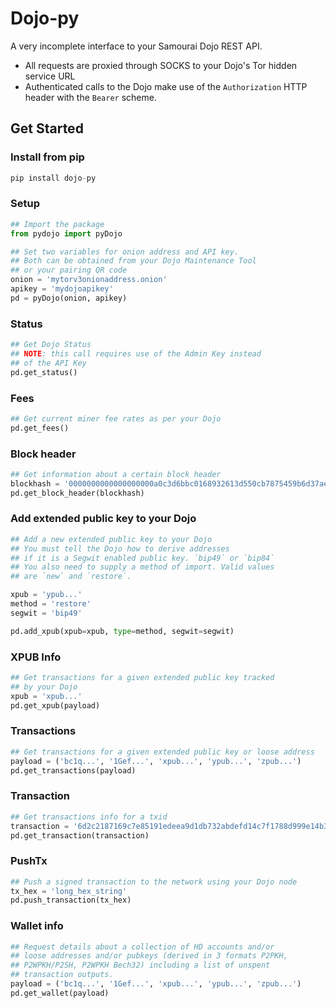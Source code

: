 # Dojo-py

A very incomplete interface to your Samourai Dojo REST API. 

- All requests are proxied through SOCKS to your Dojo's Tor hidden service URL 
- Authenticated calls to the Dojo make use of the `Authorization` HTTP header with the `Bearer` scheme.

## Get Started
### Install from pip
```python
pip install dojo-py
```

### Setup
```python
## Import the package
from pydojo import pyDojo

## Set two variables for onion address and API key.
## Both can be obtained from your Dojo Maintenance Tool
## or your pairing QR code
onion = 'mytorv3onionaddress.onion'
apikey = 'mydojoapikey'
pd = pyDojo(onion, apikey)
```

### Status
```python
## Get Dojo Status
## NOTE: this call requires use of the Admin Key instead 
## of the API Key
pd.get_status()
```
### Fees
```python
## Get current miner fee rates as per your Dojo
pd.get_fees()
```
### Block header
```python
## Get information about a certain block header
blockhash = '0000000000000000000a0c3d6bbc0168932613d550cb7875459b6d37ae088211'
pd.get_block_header(blockhash)
```

### Add extended public key to your Dojo
```python
## Add a new extended public key to your Dojo
## You must tell the Dojo how to derive addresses
## if it is a Segwit enabled public key. `bip49` or `bip84`
## You also need to supply a method of import. Valid values 
## are `new` and `restore`.

xpub = 'ypub...'
method = 'restore'
segwit = 'bip49'

pd.add_xpub(xpub=xpub, type=method, segwit=segwit)
```

### XPUB Info
```python
## Get transactions for a given extended public key tracked
## by your Dojo
xpub = 'xpub...'
pd.get_xpub(payload)
```

### Transactions
```python
## Get transactions for a given extended public key or loose address
payload = ('bc1q...', '1Gef...', 'xpub...', 'ypub...', 'zpub...')
pd.get_transactions(payload)
```

### Transaction
```python
## Get transactions info for a txid
transaction = '6d2c2187169c7e85191edeea9d1db732abdefd14c7f1788d999e14b3096f8476'
pd.get_transaction(transaction)
```

### PushTx
```python
## Push a signed transaction to the network using your Dojo node
tx_hex = 'long_hex_string'
pd.push_transaction(tx_hex)
```

### Wallet info
```python
## Request details about a collection of HD accounts and/or 
## loose addresses and/or pubkeys (derived in 3 formats P2PKH, 
## P2WPKH/P2SH, P2WPKH Bech32) including a list of unspent 
## transaction outputs.
payload = ('bc1q...', '1Gef...', 'xpub...', 'ypub...', 'zpub...')
pd.get_wallet(payload)
```